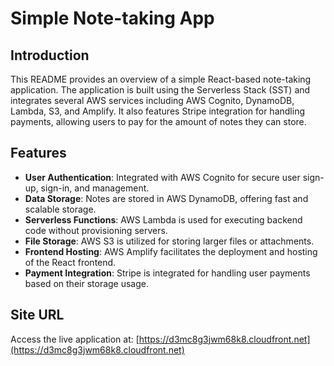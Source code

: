 # Simple Note-taking App

## Introduction
This README provides an overview of a simple React-based note-taking application. The application is built using the Serverless Stack (SST) and integrates several AWS services including AWS Cognito, DynamoDB, Lambda, S3, and Amplify. It also features Stripe integration for handling payments, allowing users to pay for the amount of notes they can store.

## Features
- **User Authentication**: Integrated with AWS Cognito for secure user sign-up, sign-in, and management.
- **Data Storage**: Notes are stored in AWS DynamoDB, offering fast and scalable storage.
- **Serverless Functions**: AWS Lambda is used for executing backend code without provisioning servers.
- **File Storage**: AWS S3 is utilized for storing larger files or attachments.
- **Frontend Hosting**: AWS Amplify facilitates the deployment and hosting of the React frontend.
- **Payment Integration**: Stripe is integrated for handling user payments based on their storage usage.

## Site URL
Access the live application at: [https://d3mc8g3jwm68k8.cloudfront.net](https://d3mc8g3jwm68k8.cloudfront.net)

